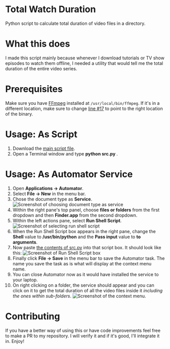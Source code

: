 # Total Watch Duration
Python script to calculate total duration of video files in a directory.

# What this does
I made this script mainly because whenever I download tutorials or TV show episodes to watch them offline, I needed a utility that would tell me the total duration of the entire video series.

# Prerequisites
Make sure you have [FFmpeg](https://ffmpeg.org/download.html) installed at `/usr/local/bin/ffmpeg`. If it's in a different location, make sure to change [line #17](src.py#L17) to point to the right location of the binary.

# Usage: As Script
1. Download the [main script file](src.py).
2. Open a Terminal window and type **python src.py <path-to-target-folder>**.

# Usage: As Automator Service

1. Open **Applications -> Automator**.
2. Select **File -> New** in the menu bar.
3. Chose the document type as **Service**.
![Screenshot of choosing document type as service](https://i.imgur.com/suc88tq.png)
4. Within the right pane's top panel, choose **files or folders** from the first dropdown and then **Finder.app** from the second dropdown.
5. Within the left actions pane, select **Run Shell Script**.
![Screenshot of selecting run shell script](https://i.imgur.com/kNsJdhq.png)
6. When the Run Shell Script box appears in the right pane, change the **Shell** value to **/usr/bin/python** and the **Pass input** value to **to arguments**.
7. Now paste [the contents of src.py](src.py) into that script box. It should look like this:
![Screenshot of Run Shell Script box](https://i.imgur.com/wCkuIjD.png)
8. Finally click **File -> Save** in the menu bar to save the Automator task.  The name you save the task as is what will display at the context menu name.
9. You can close Automator now as it would have installed the service to your laptop.
10. On right clicking on a folder, the service should appear and you can click on it to get the total duration of all the video files inside it _including the ones within sub-folders_.
![Screenshot of the context menu](https://i.imgur.com/9OkukDv.png).

# Contributing
If you have a better way of using this or have code improvements feel free to make a PR to my repository. I will verify it and if it's good, I'll integrate it in. Enjoy!
